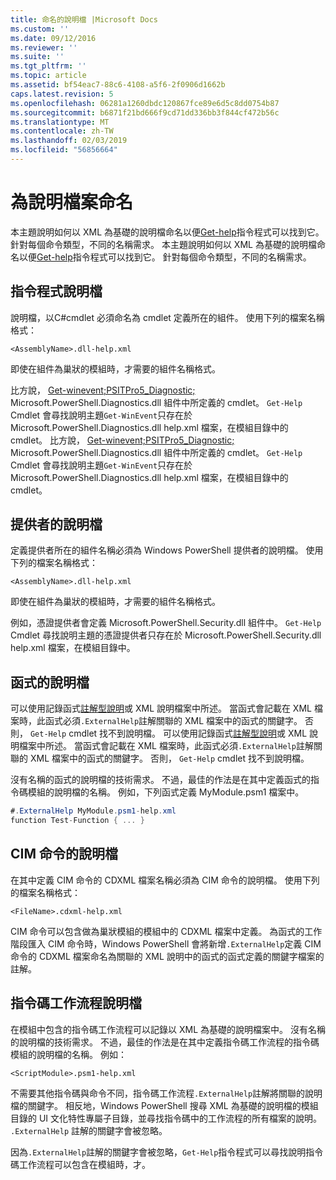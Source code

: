 ```yaml
---
title: 命名的說明檔 |Microsoft Docs
ms.custom: ''
ms.date: 09/12/2016
ms.reviewer: ''
ms.suite: ''
ms.tgt_pltfrm: ''
ms.topic: article
ms.assetid: bf54eac7-88c6-4108-a5f6-2f0906d1662b
caps.latest.revision: 5
ms.openlocfilehash: 06281a1260dbdc120867fce89e6d5c8dd0754b87
ms.sourcegitcommit: b6871f21bd666f9cd71dd336bb3f844cf472b56c
ms.translationtype: MT
ms.contentlocale: zh-TW
ms.lasthandoff: 02/03/2019
ms.locfileid: "56856664"
---
```

# <a name="naming-help-files"></a>為說明檔案命名

本主題說明如何以 XML 為基礎的說明檔命名以便[Get-help](/powershell/module/Microsoft.PowerShell.Core/Get-Help)指令程式可以找到它。 針對每個命令類型，不同的名稱需求。
本主題說明如何以 XML 為基礎的說明檔命名以便[Get-help](/powershell/module/Microsoft.PowerShell.Core/Get-Help)指令程式可以找到它。 針對每個命令類型，不同的名稱需求。

## <a name="cmdlet-help-files"></a>指令程式說明檔

說明檔，以C#cmdlet 必須命名為 cmdlet 定義所在的組件。 使用下列的檔案名稱格式：

```
<AssemblyName>.dll-help.xml
```

即使在組件為巢狀的模組時，才需要的組件名稱格式。

比方說， [Get-winevent;PSITPro5_Diagnostic;](/powershell/module/Microsoft.PowerShell.Diagnostics/Get-WinEvent) Microsoft.PowerShell.Diagnostics.dll 組件中所定義的 cmdlet。 `Get-Help` Cmdlet 會尋找說明主題`Get-WinEvent`只存在於 Microsoft.PowerShell.Diagnostics.dll help.xml 檔案，在模組目錄中的 cmdlet。
比方說， [Get-winevent;PSITPro5_Diagnostic;](/powershell/module/Microsoft.PowerShell.Diagnostics/Get-WinEvent) Microsoft.PowerShell.Diagnostics.dll 組件中所定義的 cmdlet。 `Get-Help` Cmdlet 會尋找說明主題`Get-WinEvent`只存在於 Microsoft.PowerShell.Diagnostics.dll help.xml 檔案，在模組目錄中的 cmdlet。

## <a name="provider-help-files"></a>提供者的說明檔

定義提供者所在的組件名稱必須為 Windows PowerShell 提供者的說明檔。 使用下列的檔案名稱格式：

```
<AssemblyName>.dll-help.xml
```

即使在組件為巢狀的模組時，才需要的組件名稱格式。

例如，憑證提供者會定義 Microsoft.PowerShell.Security.dll 組件中。 `Get-Help` Cmdlet 尋找說明主題的憑證提供者只存在於 Microsoft.PowerShell.Security.dll help.xml 檔案，在模組目錄中。

## <a name="function-help-files"></a>函式的說明檔

可以使用記錄函式[註解型說明](/powershell/module/microsoft.powershell.core/about/about_comment_based_help)或 XML 說明檔案中所述。 當函式會記載在 XML 檔案時，此函式必須`.ExternalHelp`註解關聯的 XML 檔案中的函式的關鍵字。 否則， `Get-Help` cmdlet 找不到說明檔。
可以使用記錄函式[註解型說明](/powershell/module/microsoft.powershell.core/about/about_comment_based_help)或 XML 說明檔案中所述。 當函式會記載在 XML 檔案時，此函式必須`.ExternalHelp`註解關聯的 XML 檔案中的函式的關鍵字。 否則， `Get-Help` cmdlet 找不到說明檔。

沒有名稱的函式的說明檔的技術需求。 不過，最佳的作法是在其中定義函式的指令碼模組的說明檔的名稱。 例如，下列函式定義 MyModule.psm1 檔案中。

```csharp
#.ExternalHelp MyModule.psm1-help.xml
function Test-Function { ... }
```

## <a name="cim-command-help-files"></a>CIM 命令的說明檔

在其中定義 CIM 命令的 CDXML 檔案名稱必須為 CIM 命令的說明檔。 使用下列的檔案名稱格式：

```
<FileName>.cdxml-help.xml
```

CIM 命令可以包含做為巢狀模組的模組中的 CDXML 檔案中定義。 為函式的工作階段匯入 CIM 命令時，Windows PowerShell 會將新增`.ExternalHelp`定義 CIM 命令的 CDXML 檔案命名為關聯的 XML 說明中的函式的函式定義的關鍵字檔案的註解。

## <a name="script-workflow-help-files"></a>指令碼工作流程說明檔

在模組中包含的指令碼工作流程可以記錄以 XML 為基礎的說明檔案中。 沒有名稱的說明檔的技術需求。 不過，最佳的作法是在其中定義指令碼工作流程的指令碼模組的說明檔的名稱。 例如：

```
<ScriptModule>.psm1-help.xml
```

不需要其他指令碼與命令不同，指令碼工作流程`.ExternalHelp`註解將關聯的說明檔的關鍵字。 相反地，Windows PowerShell 搜尋 XML 為基礎的說明檔的模組目錄的 UI 文化特性專屬子目錄，並尋找指令碼中的工作流程的所有檔案的說明。 `.ExternalHelp` 註解的關鍵字會被忽略。

因為`.ExternalHelp`註解的關鍵字會被忽略，`Get-Help`指令程式可以尋找說明指令碼工作流程可以包含在模組時，才。